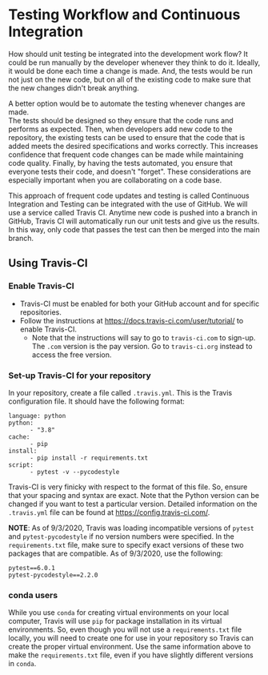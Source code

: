 # Testing Workflow and Continuous Integration
How should unit testing be integrated into the development work flow?  It could
be run manually by the developer whenever they think to do it.  Ideally, it 
would be done each time a change is made.  And, the tests would be run not just
on the new code, but on all of the existing code to make sure that the new
changes didn't break anything.

A better option would be to automate the testing whenever changes are made.  
The tests should be designed so they ensure that the code runs and performs as 
expected.  Then, when developers add new code to the repository, the existing 
tests can be used to ensure that the code that is added meets the desired 
specifications and works correctly.  This increases confidence that frequent 
code changes can be made while maintaining code quality.  Finally, by having 
the tests automated, you ensure that everyone tests their code, and doesn't 
"forget".  These considerations are especially important when you are 
collaborating on a code base.    

This approach of frequent code updates and testing is called Continuous 
Integration and Testing can be integrated with the use of GitHub.  We will use 
a service called Travis CI.  Anytime new code is pushed into a branch in 
GitHub, Travis CI will automatically run our unit tests and give us the 
results.  In this way, only code that passes the test can then be merged into 
the main branch.

## Using Travis-CI
### Enable Travis-CI
* Travis-CI must be enabled for both your GitHub account and for specific repositories.
* Follow the instructions at <https://docs.travis-ci.com/user/tutorial/> to
enable Travis-CI.
  + Note that the instructions will say to go to `travis-ci.com` to sign-up.
 The `.com` version is the pay version.  Go to `travis-ci.org` instead to 
 access the free version.

### Set-up Travis-CI for your repository
In your repository, create a file called `.travis.yml`.  This is the Travis 
configuration file.  It should have the following format:
```
language: python
python:
      - "3.8"
cache:
      - pip
install:
      - pip install -r requirements.txt
script:
      - pytest -v --pycodestyle
``` 
Travis-CI is very finicky with respect to the format of this file.  So, ensure
that your spacing and syntax are exact.  Note that the Python version can be
changed if you want to test a particular version.  Detailed information on 
the `.travis.yml` file can be found at <https://config.travis-ci.com/>.

__NOTE__:  As of 9/3/2020, Travis was loading incompatible versions of `pytest`
and `pytest-pycodestyle` if no version numbers were specified.  In the
`requirements.txt` file, make sure to specify exact versions of these two
packages that are compatible.  As of 9/3/2020, use the following:
```
pytest==6.0.1
pytest-pycodestyle==2.2.0
``` 

### conda users
While you use `conda` for creating virtual environments on your local computer,
Travis will use `pip` for package installation in its virtual environments.
So, even though you will not use a `requirements.txt` file locally, you will
need to create one for use in your repository so Travis can create the 
proper virtual environment.  Use the same information above to make the 
`requirements.txt` file, even if you have slightly different versions in 
`conda`.